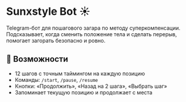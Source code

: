 
# Sunxstyle Bot ☀️

Telegram-бот для пошагового загара по методу суперкомпенсации.  
Подсказывает, когда сменить положение тела и сделать перерыв, помогает загорать безопасно и ровно.

## 🚀 Возможности

- 12 шагов с точным таймингом на каждую позицию
- Команды: `/start`, `/pause`, `/resume`
- Кнопки: «Продолжить», «Назад на 2 шага», «Выбрать шаг»
- Запоминает текущую позицию и продолжает с места

